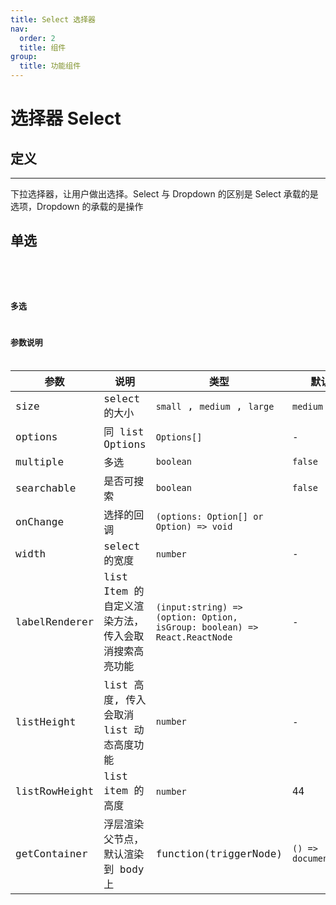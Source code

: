 ```yaml
---
title: Select 选择器
nav:
  order: 2
  title: 组件
group:
  title: 功能组件
---
```


# 选择器 Select

## 定义

---

下拉选择器，让用户做出选择。Select 与 Dropdown 的区别是 Select 承载的是选项，Dropdown 的承载的是操作

## 单选

<code src='./demos/single.tsx' title='单选' desc='单选' >
<code src='./demos/multiple.tsx' title='多选' desc='多选' >
<code src='./demos/search.tsx' title='可搜索' desc='可搜索' >

## 多选

## 参数说明

| 参数          | 说明                                                | 类型                                                                      | 默认值                |
| ------------- | --------------------------------------------------- | ------------------------------------------------------------------------- | --------------------- |
| size          | select 的大小                                       | `small` , `medium` , `large`                                              | `medium`              |
| options       | 同 list Options                                     | `Options[]`                                                               | -                     |
| multiple      | 多选                                                | `boolean`                                                                 | `false`               |
| searchable    | 是否可搜索                                          | `boolean`                                                                 | `false`               |
| onChange      | 选择的回调                                          | `(options: Option[] or Option) => void`                                   |                       |
| width         | select 的宽度                                       | `number`                                                                  | -                     |
| labelRenderer | list Item 的自定义渲染方法， 传入会取消搜索高亮功能 | `(input:string) => (option: Option, isGroup: boolean) => React.ReactNode` | -                     |
| listHeight    | list 高度, 传入会取消 list 动态高度功能             | `number`                                                                  | -                     |
| listRowHeight | list item 的高度                                    | `number`                                                                  | 44                    |
| getContainer  | 浮层渲染父节点，默认渲染到 body 上                  | function(triggerNode)                                                     | `() => document.body` |
